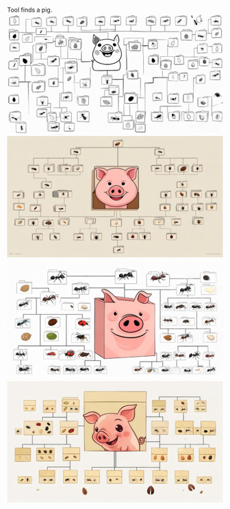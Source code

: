 <br>
Tool finds a pig.<br>
<img src="folders0.jpg" size="400">
<img src="folders1.jpg" size="400">
<img src="folders2.jpg" size="400">
<img src="folders3.jpg" size="400">
<br>
